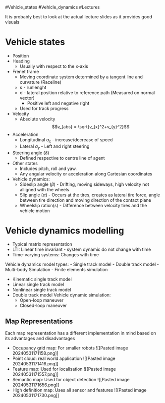 #Vehicle_states #Vehicle_dynamics #Lectures

It is probably best to look at the actual lecture slides as it provides good visuals
# Vehicle states
- Position
- Heading
	- Usually with respect to the x-axis
- Frenet frame
	- Moving coordinate system determined by a tangent line and curvature (Raceline)
	- s -  runlenght
	- d - lateral position relative to reference path (Measured on normal vector)
		- Positive left and negative right
	- Used for track progress
- Velocity
	- Absolute velocity $$v_{abs} = \sqrt{v_{x}^2+v_{y}^2}$$
- Acceleration
	- Longitudinal $a_{x}$ - increase/decrease of speed
	- Lateral $a_{y}$ - Left and right steering
- Steering angle ($\delta$)
	- Defined respective to centre line of agent
- Other states
	- Includes pitch, roll and yaw.
	- Any angular velocity or acceleration along Cartesian coordinates
- Vehicle dynamics:
	- Sideslip angle ($\beta$) - Drifting, moving sideways, high velocity not alligned with the wheels
	- Slip angle ($\alpha$)  - Occurs at the tires, creates as lateral tire force, angle between tire direction and moving direction of the contact plane
	- Wheelslip ration($s$) -  Difference between velocity tires and the vehicle motion
# Vehicle dynamics modelling
- Typical matrix representation
- LTI: Linear time invariant - system dynamic do not change with time
- Time-varying systems: Changes with time

Vehicle dynamics model types:
	- Single track model
	- Double track model
	- Multi-body Simulation
	- Finite elements simulation

- Kinematic single track model
- Linear single track model
- Nonlinear single track model
- Double track model
Vehicle dynamic simulation:
	- Open-loop maneuver
	- Closed-loop maneuver

## Map Representations
Each map representation has a different implementation in mind based on its advantages and disadvantages
- Occupancy grid map: For smaller robots
	 ![[Pasted image 20240531171158.png]]
- Point cloud: real world application
	 ![[Pasted image 20240531171416.png]]
- Feature map: Used for localisation
	 ![[Pasted image 20240531171557.png]]
- Semantic map: Used for object detection
	 ![[Pasted image 20240531171656.png]]
- High definition map: Uses all sensor and features
	 ![[Pasted image 20240531171730.png]]
